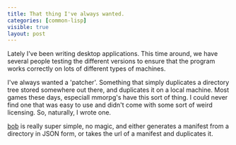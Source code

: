 ```yaml
---
title: That thing I've always wanted.
categories: [common-lisp]
visible: true
layout: post
---
```


Lately I've been writing desktop applications.  This time around, we have several people testing the different versions to ensure that the program works correctly on lots of different types of machines.

I've always wanted a 'patcher'.  Something that simply duplicates a directory tree stored somewhere out there, and duplicates it on a local machine.  Most games these days, especiall mmorpg's have this sort of thing.  I could never find one that was easy to use and didn't come with some sort of weird licensing.  So, naturally, I wrote one.

[bob](http://github.com/cmoore/bob) is really super simple, no magic, and either generates a manifest from a directory in JSON form, or takes the url of a manifest and duplicates it.


